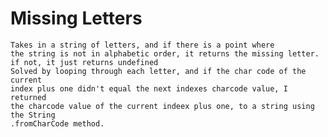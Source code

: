 # Missing Letters
	Takes in a string of letters, and if there is a point where
	the string is not in alphabetic order, it returns the missing letter.
	if not, it just returns undefined
	Solved by looping through each letter, and if the char code of the current
	index plus one didn't equal the next indexes charcode value, I returned
	the charcode value of the current indeex plus one, to a string using the String
	.fromCharCode method.